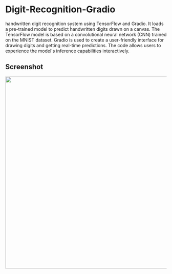 # Digit-Recognition-Gradio
 handwritten digit recognition system using TensorFlow and Gradio. It loads a pre-trained model to predict handwritten digits drawn on a canvas. The TensorFlow model is based on a convolutional neural network (CNN) trained on the MNIST dataset. Gradio is used to create a user-friendly interface for drawing digits and getting real-time predictions. The code allows users to experience the model's inference capabilities interactively.

## Screenshot

<img src="mnist_gradio/Screenshot 1445-06-08 at 6.14.02 PM.png" width=600px>
